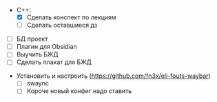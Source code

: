 -  C++: 
    - [x] Сделать конспект по лекциям
    - [ ] Сделать оставшиеся дз
- [ ] БД проект
- [ ] Плагин для Obsidian
- [ ] Выучить БЖД
- [ ] Сделать плакат для БЖД

- Установить и настроить (https://github.com/fn3x/eli-fouts-waybar)
    - [ ] swaync
    - [ ] Короче новый конфиг надо ставить